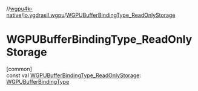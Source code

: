 //[wgpu4k-native](../../index.md)/[io.ygdrasil.wgpu](index.md)/[WGPUBufferBindingType_ReadOnlyStorage](-w-g-p-u-buffer-binding-type_-read-only-storage.md)

# WGPUBufferBindingType_ReadOnlyStorage

[common]\
const val [WGPUBufferBindingType_ReadOnlyStorage](-w-g-p-u-buffer-binding-type_-read-only-storage.md): [WGPUBufferBindingType](-w-g-p-u-buffer-binding-type/index.md)